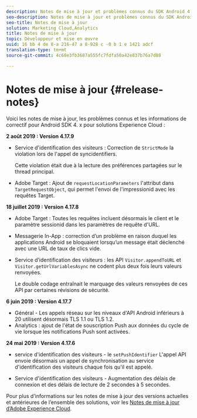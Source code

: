 ```yaml
---
description: Notes de mise à jour et problèmes connus du SDK Android 4.x pour les solutions Experience Cloud.
seo-description: Notes de mise à jour et problèmes connus du SDK Android 4.x pour les solutions Experience Cloud.
seo-title: Notes de mise à jour
solution: Marketing Cloud,Analytics
title: Notes de mise à jour
topic: Développeur et mise en œuvre
uuid: 16 bb 4 de 8-a 216-47 a 8-928 c -0 b 1 e 1421 adcf
translation-type: tm+mt
source-git-commit: 4c68e3fb3687a555fc7fdfa50a42e837b76a7d88

---
```



# Notes de mise à jour {#release-notes}

Voici les notes de mise à jour, les problèmes connus et les informations de correctif pour Android SDK 4. x pour solutions Experience Cloud :

**2 août 2019 : Version 4.17.9**

* Service d'identification des visiteurs : Correction de `StrictMode` la violation lors de l'appel de syncidentifiers.

   Cette violation était due à la lecture des préférences partagées sur le thread principal.

* Adobe Target : Ajout de `requestLocationParameters` l'attribut dans `TargetRequestObject`, qui permet l'envoi de l'impressionid avec les requêtes Target.

**18 juillet 2019 : Version 4.17.8**

* Adobe Target : Toutes les requêtes incluent désormais le client et le paramètre sessionid dans les paramètres de requête d'URL.
* Messagerie In-App : correction d’un problème en raison duquel les applications Android se bloquaient lorsqu’un message était déclenché avec une URL de taux de clics vide.
* Service d’identification des visiteurs : les API `Visitor.appendToURL` et `Visitor.getUrlVariablesAsync` ne codent plus deux fois leurs valeurs renvoyées.

   Le double codage entraînait le marquage des valeurs renvoyées de ces API par certaines révisions de sécurité.

**6 juin 2019 : Version 4.17.7**

* Général - Les appels réseau sur les niveaux d'API Android inférieurs à 20 utilisent désormais TLS 1.1 ou TLS 1.2.
* Analytics : ajout de l'état de souscription Push aux données du cycle de vie lorsque les notifications Push sont activées.

**24 mai 2019 : Version 4.17.6**

* service d'identification des visiteurs - le
   `setPushIdentifier` L'appel API envoie désormais un
appel de synchronisation au service d'identification des visiteurs chaque fois qu'il est appelé.

* Service d'identification des visiteurs - Augmentation des délais de connexion et des délais de lecture de
2 secondes à 5 secondes.


Pour plus d’informations sur les notes de mise à jour des versions actuelles et antérieures de l’ensemble des solutions, voir les [Notes de mise à jour d’Adobe Experience Cloud](https://marketing.adobe.com/resources/help/en_US/whatsnew/).
